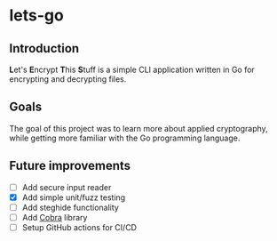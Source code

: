 # lets-go

## Introduction
**L**et's **E**ncrypt **T**his **S**tuff is a simple CLI application written in Go for encrypting and decrypting files.

## Goals
The goal of this project was to learn more about applied cryptography, while getting more familiar with the Go programming language.

## Future improvements
- [ ] Add secure input reader
- [x] Add simple unit/fuzz testing
- [ ] Add steghide functionality
- [ ] Add [Cobra](https://github.com/spf13/cobra) library
- [ ] Setup GitHub actions for CI/CD